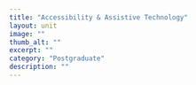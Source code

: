 ```yaml
---
title: "Accessibility & Assistive Technology"
layout: unit
image: ""
thumb_alt: ""
excerpt: ""
category: "Postgraduate"
description: ""
---
```

